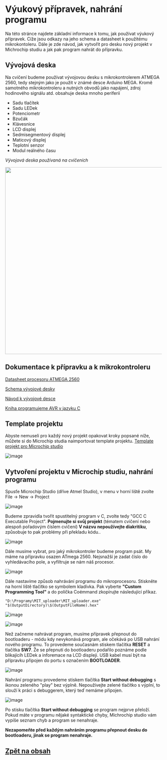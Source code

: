 # Výukový přípravek, nahrání programu
Na této stránce najdete základní informace k tomu, jak používat výukový přípravek. Cíže jsou odkazy na jeho schema a datasheet k použitému mikrokontoleru. Dále je zde návod, jak vytvořit pro desku nový projekt v Michrochip studiu a jak pak program nahrát do přípravku.

## Vývojová deska
Na cvičení budeme používat vývojovou desku s mikrokontrolerem ATMEGA 2560, tedy stejným jako je použit v známé desce Arduino MEGA. 
Kromě samotného mikrokontroleru a nutných obvodů jako napájení, zdroj hodinového signálu atd. obsahuje deska mnoho periferií
- Sadu tlačítek
- Sadu LEDek
- Potenciometr
- Bzučák
- Klávesnice
- LCD displej 
- Sedmisegmentový displej
- Maticový displej
- Teplotní senzor
- Modul reálného času

*Vývojová deska používaná na cvičeních*

<img src="https://github.com/user-attachments/assets/de16f7ad-a684-4414-b524-4fa95ec349ab" width="600"/>

## Dokumentace k přípravku a k mikrokontroleru

[Datasheet procesoru ATMEGA 2560](files/Atmel-AVR-2560_datasheet.pdf)

[Schema vývojové desky](files/Development_board_schematics.pdf)

[Návod k vývojové desce](files/Development_board_manual.pdf)

[Kniha programujeme AVR v jazyku C](files/Programujeme_AVR_kniha.pdf)


## Template projektu
Abyste nemuseli pro každý nový projekt opakovat kroky popsané níže, můžete si do Microchip studia naimportovat template projektu.
[Template projekt pro Microchip studio](files/MIT_AVR_Project.zip)

![image](https://github.com/user-attachments/assets/750a2213-3503-404b-88f4-4c94a9bbac1a)


## Vytvoření projektu v Microchip studiu, nahrání programu

Spusťe Microchip Studio (dříve Atmel Studio), v menu v horní liště zvolte File -> New -> Project

![image](https://github.com/user-attachments/assets/aa919c1f-594a-49fd-a912-9b61d87441b2)

Budeme zpravidla tvořit spustitelný program v C, zvolte tedy "GCC C Executable Project". 
**Pojmenujte si svůj projekt** (tématem cvičení nebo alespoň pořadovým číslem cvičení) **V názvu nepoužívejte diakritiku**, způsobuje to pak problémy při překladu kódu..

![image](https://github.com/user-attachments/assets/5c640afd-3f97-4828-8b5d-d5ffea3616b7)

Dále musíme vybrat,  pro jaký mikrokontroler budeme program psát. My máme na přípravku osazen ATmega 2560. Nejsnažší je zadat číslo do vyhledávacího pole, a vyfiltruje se nám náš procesor.

![image](https://github.com/user-attachments/assets/97a953d3-25b5-4d0a-97a5-5d5c021d3f8e)

Dále nastavíme způsob nahrávání programu do mikroprocesoru. Stiskněte na horní liště tlačítko se symbolem kladívka. Pak vyberte **"Custom Programming Tool"** a do políčka Coémmand zkopírujte následující příkaz.

```
"D:\Programy\MIT_uploader\MIT_uploader.exe" "$(OutputDirectory)\$(OutputFileName).hex"
```

![image](https://github.com/user-attachments/assets/1ff0f475-73e1-4d79-b0c5-620359463e6e)

![image](https://github.com/user-attachments/assets/d367a7fe-4eb9-4ac8-8374-db870ae08fb2)

Než začneme nahrávat program, musíme přípravek přepnout do bootloaderu - módu kdy nevykonává program, ale očekává po USB nahrání nového programu. To provedeme současnám stiskem tlačítka **RESET** a tlačítka **SW7**. Že se přepnutí do bootloaderu podařilo poznáme podle blikajícíh LEDek a inforemace na LCD displeji. USB kabel musí být na přípravku připojen do portu s označením **BOOTLOADER**. 

![image](https://github.com/user-attachments/assets/6de86f22-5bb2-4a9c-ba01-39f1d94888cb)

Nahrání programu provedeme stiskem tlačítka **Start without debugging** s ikonou zeleného "play" bez výplně. Nepoužívejte zelené tlačítko s výplní, to slouží k práci s debuggerem, který teď nemáme připojen.

![image](https://github.com/user-attachments/assets/5e312a0f-b14d-48ef-bf75-16c202befd94)

Po stisku tlačítka **Start without debugging** se program nejprve přeloží. Pokud máte v programu nějaké syntaktické chyby, Michrochip studio vám vypíše seznam chyb a program se nenahraje. 

**Nezapomeňte před každým nahráním programu přepnout desku do bootloaderu, jinak se program nenahraje.**


## [Zpět na obsah](README.md)
